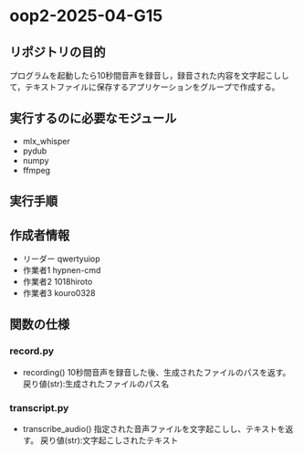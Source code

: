 # oop2-2025-04-G15
## リポジトリの目的
プログラムを起動したら10秒間音声を録音し，録音された内容を文字起こしして，テキストファイルに保存するアプリケーションをグループで作成する。
## 実行するのに必要なモジュール
- mlx_whisper
- pydub
- numpy
- ffmpeg
## 実行手順

## 作成者情報
- リーダー
qwertyuiop
- 作業者1
hypnen-cmd
- 作業者2
1018hiroto
- 作業者3
kouro0328
## 関数の仕様
### record.py
- recording()
10秒間音声を録音した後、生成されたファイルのパスを返す。
戻り値(str):生成されたファイルのパス名
### transcript.py
- transcribe_audio()
指定された音声ファイルを文字起こしし、テキストを返す。
戻り値(str):文字起こしされたテキスト
